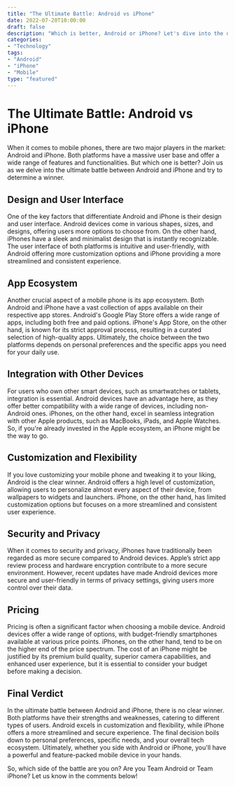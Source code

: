 ```yaml
--- 
title: "The Ultimate Battle: Android vs iPhone" 
date: 2022-07-20T10:00:00 
draft: false 
description: "Which is better, Android or iPhone? Let's dive into the ultimate battle between the two mobile giants and find out!" 
categories: 
- "Technology" 
tags: 
- "Android" 
- "iPhone" 
- "Mobile" 
type: "featured" 
--- 
```


# The Ultimate Battle: Android vs iPhone

When it comes to mobile phones, there are two major players in the market: Android and iPhone. Both platforms have a massive user base and offer a wide range of features and functionalities. But which one is better? Join us as we delve into the ultimate battle between Android and iPhone and try to determine a winner.

## Design and User Interface

One of the key factors that differentiate Android and iPhone is their design and user interface. Android devices come in various shapes, sizes, and designs, offering users more options to choose from. On the other hand, iPhones have a sleek and minimalist design that is instantly recognizable. The user interface of both platforms is intuitive and user-friendly, with Android offering more customization options and iPhone providing a more streamlined and consistent experience.

## App Ecosystem

Another crucial aspect of a mobile phone is its app ecosystem. Both Android and iPhone have a vast collection of apps available on their respective app stores. Android's Google Play Store offers a wide range of apps, including both free and paid options. iPhone's App Store, on the other hand, is known for its strict approval process, resulting in a curated selection of high-quality apps. Ultimately, the choice between the two platforms depends on personal preferences and the specific apps you need for your daily use.

## Integration with Other Devices

For users who own other smart devices, such as smartwatches or tablets, integration is essential. Android devices have an advantage here, as they offer better compatibility with a wide range of devices, including non-Android ones. iPhones, on the other hand, excel in seamless integration with other Apple products, such as MacBooks, iPads, and Apple Watches. So, if you're already invested in the Apple ecosystem, an iPhone might be the way to go.

## Customization and Flexibility

If you love customizing your mobile phone and tweaking it to your liking, Android is the clear winner. Android offers a high level of customization, allowing users to personalize almost every aspect of their device, from wallpapers to widgets and launchers. iPhone, on the other hand, has limited customization options but focuses on a more streamlined and consistent user experience.

## Security and Privacy

When it comes to security and privacy, iPhones have traditionally been regarded as more secure compared to Android devices. Apple’s strict app review process and hardware encryption contribute to a more secure environment. However, recent updates have made Android devices more secure and user-friendly in terms of privacy settings, giving users more control over their data.

## Pricing

Pricing is often a significant factor when choosing a mobile device. Android devices offer a wide range of options, with budget-friendly smartphones available at various price points. iPhones, on the other hand, tend to be on the higher end of the price spectrum. The cost of an iPhone might be justified by its premium build quality, superior camera capabilities, and enhanced user experience, but it is essential to consider your budget before making a decision.

## Final Verdict

In the ultimate battle between Android and iPhone, there is no clear winner. Both platforms have their strengths and weaknesses, catering to different types of users. Android excels in customization and flexibility, while iPhone offers a more streamlined and secure experience. The final decision boils down to personal preferences, specific needs, and your overall tech ecosystem. Ultimately, whether you side with Android or iPhone, you'll have a powerful and feature-packed mobile device in your hands.

So, which side of the battle are you on? Are you Team Android or Team iPhone? Let us know in the comments below!
